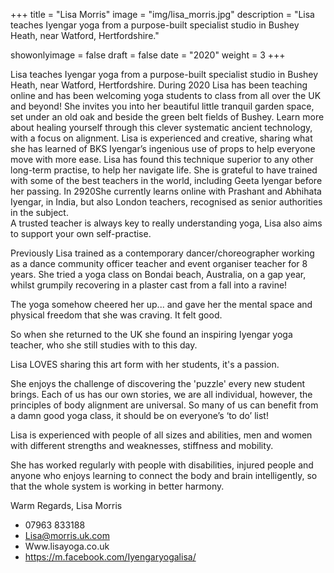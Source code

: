 +++
title = "Lisa Morris"
image = "img/lisa_morris.jpg"
description = "Lisa teaches Iyengar yoga from a purpose-built specialist studio in Bushey Heath, near Watford, Hertfordshire."

showonlyimage = false
draft = false
date = "2020"
weight = 3
+++

Lisa teaches Iyengar yoga from a purpose-built specialist studio in Bushey Heath, near Watford, Hertfordshire. During 2020 Lisa has been teaching online and has been welcoming yoga students to class from all over the UK and beyond! She invites you into her beautiful little tranquil garden space, set under an old oak and beside the green belt fields of Bushey. Learn more about healing yourself through this clever systematic ancient technology, with a focus on alignment. Lisa is experienced and creative, sharing what she has learned of BKS Iyengar’s ingenious use of props to help everyone move with more ease. Lisa has found this technique superior to any other long-term practise, to help her navigate life. She is grateful to have trained with some of the best teachers in the world, including Geeta Iyengar before her passing. In 2920She currently learns online with Prashant and Abhihata Iyengar, in India, but also London teachers, recognised as senior authorities in the subject.  
A trusted teacher is always key to really understanding yoga, Lisa also aims to support your own self-practise.

Previously Lisa trained as a contemporary dancer/choreographer working as a dance community officer teacher and event organiser teacher for 8 years.
She tried a yoga class on Bondai beach, Australia, on a gap year, whilst grumpily recovering in a plaster cast from a fall into a ravine!

The yoga somehow cheered her up... and gave her the mental space and physical freedom that she was craving. It felt good.

So when she returned to the UK she found an inspiring Iyengar yoga teacher, who she still studies with to this day.

Lisa LOVES sharing this art form with her students, it's a passion.

She enjoys the challenge of discovering the 'puzzle' every new student brings. Each of us has our own stories, we are all individual, however, the principles of body alignment are universal. So many of us can benefit from a damn good yoga class, it should be on everyone’s ‘to do’ list!

Lisa is experienced with people of all sizes and abilities, men and women with different strengths and weaknesses, stiffness and mobility.

She has worked regularly with people with disabilities, injured people and anyone who enjoys learning to connect the body and brain intelligently, so that the whole system is working in better harmony.

Warm Regards,
Lisa Morris

- 07963 833188
- Lisa@morris.uk.com
- Www.lisayoga.co.uk
- https://m.facebook.com/Iyengaryogalisa/
